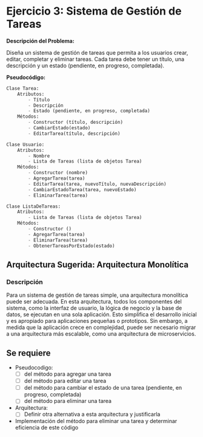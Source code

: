 # Ejercicio 3: Sistema de Gestión de Tareas

**Descripción del Problema:** 

Diseña un sistema de gestión de tareas que permita a los usuarios crear, editar, completar y eliminar tareas. Cada tarea debe tener un título, una descripción y un estado (pendiente, en progreso, completada).

**Pseudocódigo:**

```python
Clase Tarea:
    Atributos:
        - Título
        - Descripción
        - Estado (pendiente, en progreso, completada)
    Métodos:
        - Constructor (título, descripción)
        - CambiarEstado(estado)
        - EditarTarea(título, descripción)

Clase Usuario:
    Atributos:
        - Nombre
        - Lista de Tareas (lista de objetos Tarea)
    Métodos:
        - Constructor (nombre)
        - AgregarTarea(tarea)
        - EditarTarea(tarea, nuevoTítulo, nuevaDescripción)
        - CambiarEstadoTarea(tarea, nuevoEstado)
        - EliminarTarea(tarea)

Clase ListaDeTareas:
    Atributos:
        - Lista de Tareas (lista de objetos Tarea)
    Métodos:
        - Constructor ()
        - AgregarTarea(tarea)
        - EliminarTarea(tarea)
        - ObtenerTareasPorEstado(estado)
```

## Arquitectura Sugerida: Arquitectura Monolítica

### Descripción

Para un sistema de gestión de tareas simple, una arquitectura monolítica puede ser adecuada. En esta arquitectura, todos los componentes del sistema, como la interfaz de usuario, la lógica de negocio y la base de datos, se ejecutan en una sola aplicación. Esto simplifica el desarrollo inicial y es apropiado para aplicaciones pequeñas o prototipos. Sin embargo, a medida que la aplicación crece en complejidad, puede ser necesario migrar a una arquitectura más escalable, como una arquitectura de microservicios.

## Se requiere

- Pseudocodigo:
  - [ ] del método para agregar una tarea
  - [ ] del método para editar una tarea
  - [ ] del método para cambiar el estado de una tarea (pendiente, en progreso, completada)
  - [ ] del método para eliminar una tarea
- Arquitectura:
  - [ ] Definir otra alternativa a esta arquitectura y justificarla
- Implementación del método para eliminar una tarea y determinar eficiencia de este código
